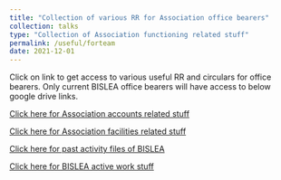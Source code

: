```yaml
---
title: "Collection of various RR for Association office bearers"
collection: talks
type: "Collection of Association functioning related stuff"
permalink: /useful/forteam
date: 2021-12-01
---
```


Click on link to get access to various useful RR and circulars for office bearers. 
Only current BISLEA office bearers will have access to below google drive links.   

[Click here for Association accounts related stuff ](https://drive.google.com/drive/folders/1XDdjkITxTis76fRYznRPZW5XTa9zeNXT?usp=sharing)


[Click here for Association facilities related stuff ](https://drive.google.com/drive/folders/1Y0euHaEOYs45SI2Aja9jicKiSBQHu3Ez?usp=sharing)


[Click here for past activity files of BISLEA](https://drive.google.com/drive/folders/1mHAOjxUVLbyvoR6warmy784TkNhBMTra?usp=sharing)


[Click here for BISLEA active work stuff](https://drive.google.com/drive/folders/1BYCOJPoYG4QgwUMiN4mQxpYufddckncJ?usp=sharing)
